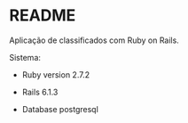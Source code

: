 # README

Aplicação de classificados com Ruby on Rails.

Sistema:

* Ruby version 2.7.2

* Rails 6.1.3

* Database postgresql

